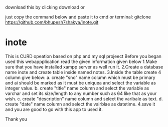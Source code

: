 download this by clicking download 
or

just copy the command below and paste it to cmd or terminal:
gitclone https://github.com/bhupesh7shakya/inote.git


# inote
This is CURD opeation based on php and my sql projeect 
Before you began used this webappplication read the given information given below
1.Make sure that you have installed xampp server as well run it.
2.Create a database name inote and create table inside named notes.
3.Inside the table create 4 column give below:
  a. create "sno" name column which must be primary and ai should be marked as it must be uniquea and select the variable as integer value.
  b. create "title" name column and select the variable as varchar and set its size/length to any number such as 64 like that as your wish.
  c. create "description" name column and select the varibale as text.
  d. create "date" name column and select the vairblae as datetime.
4.save it and you are good to go with this app to used it.

Thank you 
